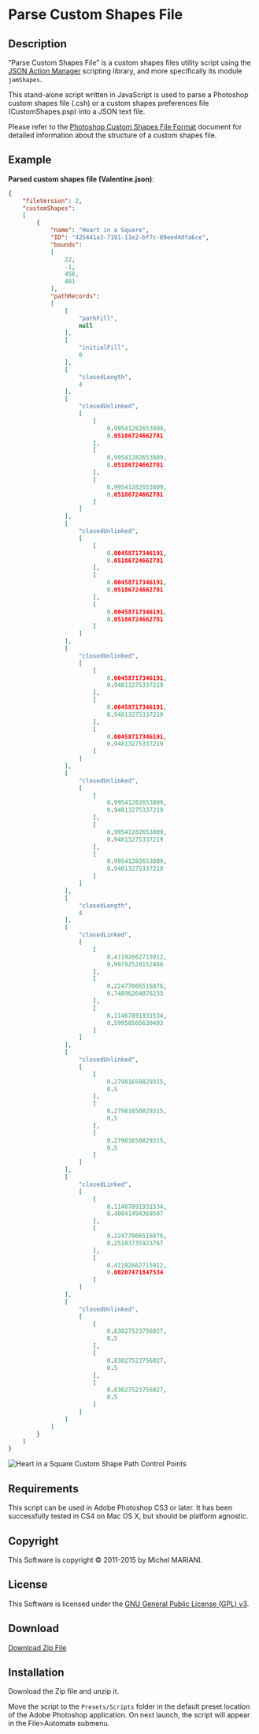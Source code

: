 # Parse Custom Shapes File

## Description

“Parse Custom Shapes File” is a custom shapes files utility script using the [JSON Action Manager](/JSON-Action-Manager) scripting library, and more specifically its module `jamShapes`.

This stand-alone script written in JavaScript is used to parse a Photoshop custom shapes file (.csh) or a custom shapes preferences file (CustomShapes.psp) into a JSON text file.

Please refer to the [Photoshop Custom Shapes File Format](/Documentation/custom-shapes-file-format.html) document for detailed information about the structure of a custom shapes file.

## Example

**Parsed custom shapes file (Valentine.json)**:

```json
{
    "fileVersion": 2,
    "customShapes":
    [
        {
            "name": "Heart in a Square",
            "ID": "425441a3-7191-11e2-bf7c-89eed4dfa6ce",
            "bounds":
            [
                22,
                -1,
                458,
                481
            ],
            "pathRecords":
            [
                [
                    "pathFill",
                    null
                ],
                [
                    "initialFill",
                    0
                ],
                [
                    "closedLength",
                    4
                ],
                [
                    "closedUnlinked",
                    [
                        [
                            0.99541282653809,
                            0.05186724662781
                        ],
                        [
                            0.99541282653809,
                            0.05186724662781
                        ],
                        [
                            0.99541282653809,
                            0.05186724662781
                        ]
                    ]
                ],
                [
                    "closedUnlinked",
                    [
                        [
                            0.00458717346191,
                            0.05186724662781
                        ],
                        [
                            0.00458717346191,
                            0.05186724662781
                        ],
                        [
                            0.00458717346191,
                            0.05186724662781
                        ]
                    ]
                ],
                [
                    "closedUnlinked",
                    [
                        [
                            0.00458717346191,
                            0.94813275337219
                        ],
                        [
                            0.00458717346191,
                            0.94813275337219
                        ],
                        [
                            0.00458717346191,
                            0.94813275337219
                        ]
                    ]
                ],
                [
                    "closedUnlinked",
                    [
                        [
                            0.99541282653809,
                            0.94813275337219
                        ],
                        [
                            0.99541282653809,
                            0.94813275337219
                        ],
                        [
                            0.99541282653809,
                            0.94813275337219
                        ]
                    ]
                ],
                [
                    "closedLength",
                    4
                ],
                [
                    "closedLinked",
                    [
                        [
                            0.41192662715912,
                            0.99792528152466
                        ],
                        [
                            0.22477066516876,
                            0.74896264076233
                        ],
                        [
                            0.11467891931534,
                            0.59958505630493
                        ]
                    ]
                ],
                [
                    "closedUnlinked",
                    [
                        [
                            0.27981650829315,
                            0.5
                        ],
                        [
                            0.27981650829315,
                            0.5
                        ],
                        [
                            0.27981650829315,
                            0.5
                        ]
                    ]
                ],
                [
                    "closedLinked",
                    [
                        [
                            0.11467891931534,
                            0.40041494369507
                        ],
                        [
                            0.22477066516876,
                            0.25103735923767
                        ],
                        [
                            0.41192662715912,
                            0.00207471847534
                        ]
                    ]
                ],
                [
                    "closedUnlinked",
                    [
                        [
                            0.83027523756027,
                            0.5
                        ],
                        [
                            0.83027523756027,
                            0.5
                        ],
                        [
                            0.83027523756027,
                            0.5
                        ]
                    ]
                ]
            ]
        }
    ]
}
```

![Heart in a Square Custom Shape Path Control Points](images/Heart-in-a-Square-Custom-Shape-Path-Control-Points.png)

## Requirements

This script can be used in Adobe Photoshop CS3 or later. It has been successfully tested in CS4 on Mac OS X, but should be platform agnostic.

## Copyright

This Software is copyright © 2011-2015 by Michel MARIANI.

## License

This Software is licensed under the [GNU General Public License (GPL) v3](https://www.gnu.org/licenses/gpl.html).

## Download

[Download Zip File](/Downloads/Parse-Custom-Shapes-File-2.0.zip)

## Installation

Download the Zip file and unzip it.

Move the script to the `Presets/Scripts` folder in the default preset location of the Adobe Photoshop application. On next launch, the script will appear in the File>Automate submenu.
